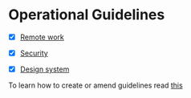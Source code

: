 # Operational Guidelines

- [x] [Remote work](remote-work.md)
- [x] [Security](security.md)
- [x] [Design system](design-system.md)


To learn how to create or amend guidelines read [this](https://github.com/Vizzuality/playbook/blob/master/README.md)
